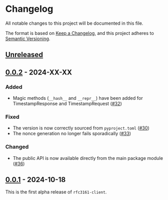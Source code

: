 # Changelog
All notable changes to this project will be documented in this file.

The format is based on [Keep a Changelog](https://keepachangelog.com/en/1.0.0/), 
and this project adheres to [Semantic Versioning](https://semver.org/spec/v2.0.0.html).

## [Unreleased]


## [0.0.2] - 2024-XX-XX

### Added

- Magic methods (`__hash__` and `__repr__`) have been added for TimestampResponse and 
  TimestampRequest ([#32](https://github.com/trailofbits/rfc3161-client/pull/32))

### Fixed

- The version is now correctly sourced from `pyproject.toml` ([#30](https://github.com/trailofbits/rfc3161-client/pull/30))
- The nonce generation no longer fails sporadically ([#33](https://github.com/trailofbits/rfc3161-client/pull/33))

### Changed

- The public API is now available directly from the main package module ([#36](https://github.com/trailofbits/rfc3161-client/pull/36))

## [0.0.1] - 2024-10-18

This is the first alpha release of `rfc3161-client`.

[Unreleased]: https://github.com/trailofbits/rfc3161-client/compare/v0.0.2...HEAD
[0.0.2]: https://github.com/trailofbits/rfc3161-client/releases/tag/v0.0.2
[0.0.1]: https://github.com/trailofbits/rfc3161-client/releases/tag/v0.0.1